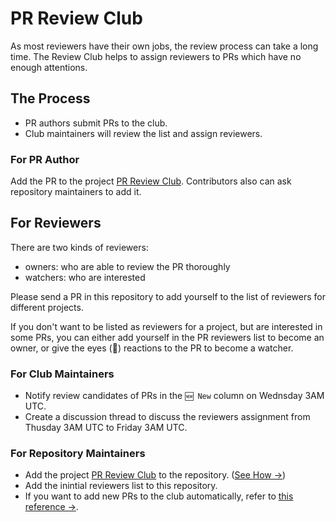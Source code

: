 # PR Review Club

As most reviewers have their own jobs, the review process can take a long time. The Review Club helps to assign reviewers to PRs which have no enough attentions.


## The Process

- PR authors submit PRs to the club.
- Club maintainers will review the list and assign reviewers.

### For PR Author

Add the PR to the project [PR Review Club](https://github.com/orgs/nervosnetwork/projects/28). Contributors also can ask repository maintainers to add it.

## For Reviewers

There are two kinds of reviewers:

- owners: who are able to review the PR thoroughly
- watchers: who are interested

Please send a PR in this repository to add yourself to the list of reviewers for different projects.

If you don't want to be listed as reviewers for a project, but are interested in some PRs, you can either add yourself in the PR reviewers list to become an owner, or give the eyes (:eyes:) reactions to the PR to become a watcher.

### For Club Maintainers

- Notify review candidates of PRs in the `🆕 New` column on Wednsday 3AM UTC.
- Create a discussion thread to discuss the reviewers assignment from Thusday 3AM UTC to Friday 3AM UTC.

### For Repository Maintainers

- Add the project [PR Review Club](https://github.com/orgs/nervosnetwork/projects/28) to the repository. ([See How →](https://docs.github.com/en/issues/planning-and-tracking-with-projects/managing-your-project/adding-your-project-to-a-repository))
- Add the inintial reviewers list to this repository.
- If you want to add new PRs to the club automatically, refer to [this reference →](https://docs.github.com/en/issues/planning-and-tracking-with-projects/managing-your-project/adding-your-project-to-a-repository).
